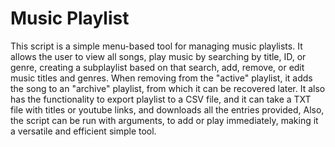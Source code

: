 Music Playlist
==============

This script is a simple menu-based tool for managing music playlists.
It allows the user to view all songs, play music by searching by title, ID, or genre, creating a subplaylist based on that search, add, remove, or edit music titles and genres.
When removing from the "active" playlist, it adds the song to an "archive" playlist, from which it can be recovered later.
It also has the functionality to export playlist to a CSV file, and it can take a TXT file with titles or youtube links, and downloads all the entries provided,
Also, the script can be run with arguments, to add or play immediately, making it a versatile and efficient simple tool.

